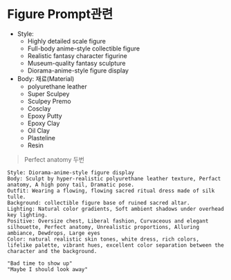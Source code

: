 # Figure Prompt관련

- Style:
  - Highly detailed scale figure
  - Full-body anime-style collectible figure
  - Realistic fantasy character figurine
  - Museum-quality fantasy sculpture
  - Diorama-anime-style figure display
- Body: 재료(Material)
  - polyurethane leather
  - Super Sculpey
  - Sculpey Premo
  - Cosclay
  - Epoxy Putty
  - Epoxy Clay
  - Oil Clay
  - Plasteline
  - Resin

>  Perfect anatomy 두번

```
Style: Diorama-anime-style figure display
Body: Sculpt by hyper-realistic polyurethane leather texture, Perfact anatomy, A high pony tail, Dramatic pose.
Outfit: Wearing a flowing, flowing sacred ritual dress made of silk tulle.
Background: collectible figure base of ruined sacred altar.
Lighting: Natural color gradients, Soft ambient shadows under overhead key lighting.
Positive: Oversize chest, Liberal fashion, Curvaceous and elegant silhouette, Perfect anatomy, Unrealistic proportions, Alluring ambiance, Dewdrops, Large eyes
Color: natural realistic skin tones, white dress, rich colors, lifelike palette, vibrant hues, excellent color separation between the character and the background.

"Bad time to show up"
"Maybe I should look away"
```
